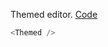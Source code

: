 Themed editor. <a target="_blank" href="https://github.com/nib-edit/Nib/blob/master/packages/docs/demo/Themed/index.jsx">Code</a>

```js
<Themed />
```
